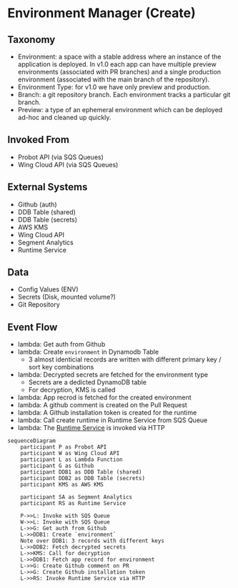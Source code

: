 # Environment Manager (Create)

## Taxonomy

- Environment: a space with a stable address where an instance of the application is deployed. In v1.0 each app can have multiple preview environments (associated with PR branches) and a single production environment (associated with the main branch of the repository).
- Environment Type: for v1.0 we have only preview and production.
- Branch: a git repository branch. Each environment tracks a particular git branch.
- Preview: a type of an ephemeral environment which can be deployed ad-hoc and cleaned up quickly.

## Invoked From

- Probot API (via SQS Queues)
- Wing Cloud API (via SQS Queues)

## External Systems

- Github (auth)
- DDB Table (shared)
- DDB Table (secrets)
- AWS KMS
- Wing Cloud API
- Segment Analytics
- Runtime Service

## Data

- Config Values (ENV)
- Secrets (Disk, mounted volume?)
- Git Repository

## Event Flow

- lambda: Get auth from Github
- lambda: Create `environment` in Dynamodb Table
  - 3 almost identicial records are written with different primary key / sort key combinations
- lambda: Decrypted secrets are fetched for the environment type
  - Secrets are a dedicted DynamoDB table
  - For decryption, KMS is called
- lambda: App recrod is fetched for the created environment
- lambda: A github comment is created on the Pull Request
- lambda: A Github installation token is created for the runtime
- lambda: Call create runtime in Runtime Service from SQS Queue
- lambda: The [Runtime Service](./runtime-service.md) is invoked via HTTP

```
sequenceDiagram
    participant P as Probot API
    participant W as Wing Cloud API
    participant L as Lambda Function
    participant G as Github
    participant DDB1 as DDB Table (shared)
    participant DDB2 as DDB Table (secrets)
    participant KMS as AWS KMS

    participant SA as Segment Analytics
    participant RS as Runtime Service

    P->>L: Invoke with SQS Queue
    W->>L: Invoke with SQS Queue
    L->>G: Get auth from Github
    L->>DDB1: Create `environment`
    Note over DDB1: 3 records with different keys
    L->>DDB2: Fetch decrypted secrets
    L->>KMS: Call for decryption
    L->>DDB1: Fetch app record for environment
    L->>G: Create Github comment on PR
    L->>G: Create Github installation token
    L->>RS: Invoke Runtime Service via HTTP
```